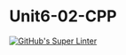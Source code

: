 # Unit6-02-CPP
[![GitHub's Super Linter](README.md/../../../workflows/Mr%20Coxall's%20Super%20Linter/badge.svg)](README.md/../../../actions)
